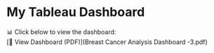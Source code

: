 # My Tableau Dashboard  
📊 Click below to view the dashboard:  
[📂 View Dashboard (PDF)](Breast Cancer Analysis Dashboard -3.pdf)
